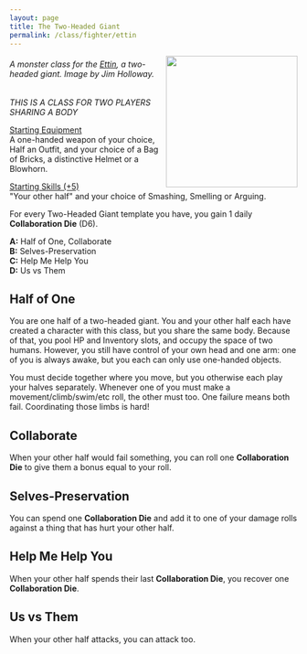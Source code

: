 ```yaml
---
layout: page
title: The Two-Headed Giant
permalink: /class/fighter/ettin
---
```


<img align="right" width=230px src="https://docplayer.fr/docs-images/103/161384179/images/54-4.jpg">

###### A monster class for the [Ettin](/monsters/ettin), a two-headed giant. Image by Jim Holloway.

*THIS IS A CLASS FOR TWO PLAYERS SHARING A BODY*

<ins>Starting Equipment</ins><br>
A one-handed weapon of your choice, Half an Outfit, and your choice of a Bag of Bricks, a distinctive Helmet or a Blowhorn.

<ins>Starting Skills (+5)</ins><br>
"Your other half" and your choice of Smashing, Smelling or Arguing.

For every Two-Headed Giant template you have, you gain 1 daily **Collaboration Die** (D6).

**A:** Half of One, Collaborate<br>
**B:** Selves-Preservation<br>
**C:** Help Me Help You<br>
**D:** Us vs Them<br>

## Half of One
You are one half of a two-headed giant. You and your other half each have created a character with this class, but you share the same body. Because of that, you pool HP and Inventory slots, and occupy the space of two humans. However, you still have control of your own head and one arm: one of you is always awake, but you each can only use one-handed objects.

You must decide together where you move, but you otherwise each play your halves separately. Whenever one of you must make a movement/climb/swim/etc roll, the other must too. One failure means both fail. Coordinating those limbs is hard!

## Collaborate
When your other half would fail something, you can roll one **Collaboration Die** to give them a bonus equal to your roll.

## Selves-Preservation
You can spend one **Collaboration Die** and add it to one of your damage rolls against a thing that has hurt your other half.

## Help Me Help You
When your other half spends their last **Collaboration Die**, you recover one **Collaboration Die**.

## Us vs Them
When your other half attacks, you can attack too.
